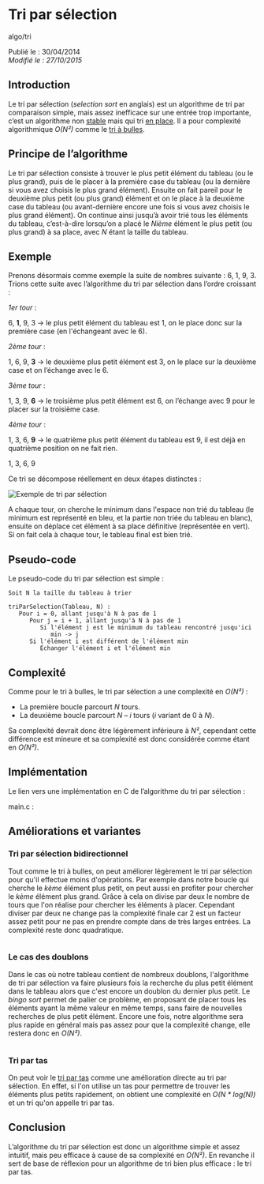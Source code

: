 Tri par sélection
=================
algo/tri

Publié le : 30/04/2014  
*Modifié le : 27/10/2015*

## Introduction

Le tri par sélection (*selection sort* en anglais) est un algorithme de tri par comparaison simple, mais assez inefficace sur une entrée trop importante, c’est un algorithme non [stable](https://en.wikipedia.org/wiki/Sorting_algorithm#Stability) mais qui tri [en place](https://en.wikipedia.org/wiki/In-place_algorithm). Il a pour complexité algorithmique *O(N²)* comme le [tri à bulles](http://napnac.ga/algo/tri/tri_bulles.html).

## Principe de l’algorithme

Le tri par sélection consiste à trouver le plus petit élément du tableau (ou le plus grand), puis de le placer à la première case du tableau (ou la dernière si vous avez choisis le plus grand élément). Ensuite on fait pareil pour le deuxième plus petit (ou plus grand) élément et on le place à la deuxième case du tableau (ou avant-dernière encore une fois si vous avez choisis le plus grand élément). On continue ainsi jusqu’à avoir trié tous les éléments du tableau, c’est-à-dire lorsqu’on a placé le *Nième* élément le plus petit (ou plus grand) à sa place, avec *N* étant la taille du tableau.

## Exemple
 
Prenons désormais comme exemple la suite de nombres suivante : 6, 1, 9, 3. Trions cette suite avec l’algorithme du tri par sélection dans l’ordre croissant :

*1er tour* :

6, **1**, 9, 3 -> le plus petit élément du tableau est 1, on le place donc sur la première case (en l'échangeant avec le 6).

*2ème tour* :

1, 6, 9, **3** -> le deuxième plus petit élément est 3, on le place sur la deuxième case et on l’échange avec le 6.

*3ème tour* :

1, 3, 9, **6** -> le troisième plus petit élément est 6, on l’échange avec 9 pour le placer sur la troisième case.

*4ème tour* :

1, 3, 6, **9** -> le quatrième plus petit élément du tableau est 9, il est déjà en quatrième position on ne fait rien.

1, 3, 6, 9

Ce tri se décompose réellement en deux étapes distinctes :

![Exemple de tri par sélection](/static/img/algo/tri/tri_selection/exemple_tri.png)

A chaque tour, on cherche le minimum dans l'espace non trié du tableau (le minimum est représenté en bleu, et la partie non triée du tableau en blanc), ensuite on déplace cet élément à sa place définitive (représentée en vert). Si on fait cela à chaque tour, le tableau final est bien trié.

## Pseudo-code

Le pseudo-code du tri par sélection est simple :

```nohighlight
Soit N la taille du tableau à trier

triParSelection(Tableau, N) :
   Pour i = 0, allant jusqu'à N à pas de 1
      Pour j = i + 1, allant jusqu'à N à pas de 1
         Si l'élément j est le minimum du tableau rencontré jusqu'ici
            min -> j
      Si l'élément i est différent de l'élément min
         Échanger l'élément i et l'élément min
```

## Complexité

Comme pour le tri à bulles, le tri par sélection a une complexité en *O(N²)* :

- La première boucle parcourt *N* tours.
- La deuxième boucle parcourt *N – i* tours (*i* variant de 0 à *N*).

Sa complexité devrait donc être légèrement inférieure à *N²*, cependant cette différence est mineure et sa complexité est donc considérée comme étant en *O(N²)*.

## Implémentation

Le lien vers une implémentation en C de l’algorithme du tri par sélection :

main.c : 

## Améliorations et variantes

### Tri par sélection bidirectionnel

Tout comme le tri à bulles, on peut améliorer légèrement le tri par sélection pour qu'il effectue moins d'opérations. Par exemple dans notre boucle qui cherche le *kème* élément plus petit, on peut aussi en profiter pour chercher le *kème* élément plus grand. Grâce à cela on divise par deux le nombre de tours que l'on réalise pour chercher les éléments à placer. Cependant diviser par deux ne change pas la complexité finale car 2 est un facteur assez petit pour ne pas en prendre compte dans de très larges entrées. La complexité reste donc quadratique.

```nohighlight

```

### Le cas des doublons

Dans le cas où notre tableau contient de nombreux doublons, l'algorithme de tri par sélection va faire plusieurs fois la recherche du plus petit élément dans le tableau alors que c'est encore un doublon du dernier plus petit. Le *bingo sort* permet de palier ce problème, en proposant de placer tous les éléments ayant la même valeur en même temps, sans faire de nouvelles recherches de plus petit élément. Encore une fois, notre algorithme sera plus rapide en général mais pas assez pour que la complexité change, elle restera donc en *O(N²)*.

```nohighlight

```

### Tri par tas

On peut voir le [tri par tas](http://napnac.ga/algo/tri/tri_tas.html) comme une amélioration directe au tri par sélection. En effet, si l'on utilise un tas pour permettre de trouver les éléments plus petits rapidement, on obtient une complexité en *O(N \* log(N))* et un tri qu'on appelle tri par tas.

## Conclusion

L’algorithme du tri par sélection est donc un algorithme simple et assez intuitif, mais peu efficace à cause de sa complexité en *O(N²)*. En revanche il sert de base de réflexion pour un algorithme de tri bien plus efficace : le tri par tas.
